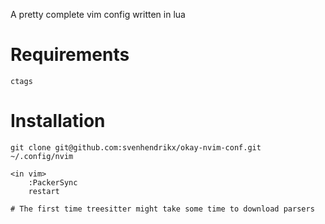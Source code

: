 A pretty complete vim config written in lua

# Requirements

```
ctags
```

# Installation

```
git clone git@github.com:svenhendrikx/okay-nvim-conf.git ~/.config/nvim

<in vim>
    :PackerSync
    restart

# The first time treesitter might take some time to download parsers
```
